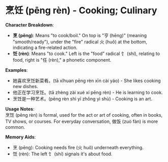 # **烹饪 (pēng rèn) - Cooking; Culinary**

**Character Breakdown**:  
- **烹 (pēng)**: Means "to cook/boil." On top is "亨 (hēng)" (meaning "smooth/ready"), under the "fire" radical 火 (huǒ) at the bottom, indicating a fire-related action.  
- **饪 (rèn)**: Means "to cook." Left is the "food" radical 饣 (shí), relating to food, right is "任 (rèn)," a phonetic component.

**Examples**:  
- 她喜欢烹饪新菜肴。(tā xǐhuan pēng rèn xīn cài yáo) - She likes cooking new dishes.  
- 他正在学习烹饪。(tā zhèng zài xué xí pēng rèn) - He is learning to cook.  
- 烹饪是一种艺术。(pēng rèn shì yī zhǒng yì shù) - Cooking is an art.

**Usage Notes**:  
烹饪 (pēng rèn) is formal, used for the act or art of cooking, often in books, TV shows, or courses. For everyday conversation, 做饭 (zuò fàn) is more common.

**Memory Aids**:  
- 烹 (pēng): Cooking needs fire (火 huǒ) underneath everything.  
- 饪 (rèn): The left 饣 (shí) signals it's about food.
